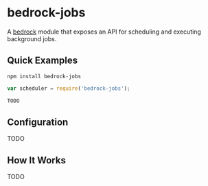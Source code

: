 # bedrock-jobs

A [bedrock][] module that exposes an API for scheduling and executing
background jobs.

## Quick Examples

```
npm install bedrock-jobs
```

```js
var scheduler = require('bedrock-jobs');

TODO
```

## Configuration

TODO

## How It Works

TODO

[bedrock]: https://github.com/digitalbazaar/bedrock
